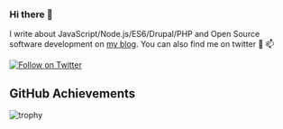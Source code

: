 ### Hi there 👋

I write about JavaScript/Node.js/ES6/Drupal/PHP and Open Source software development on [my blog](https://heididev.com). You can also find me on twitter 💬 📫

[![Follow on Twitter](https://img.shields.io/twitter/follow/heshanlk?style=social&logo=twitter)](https://twitter.com/heshanlk)

## GitHub Achievements 

![trophy](https://github-profile-trophy.vercel.app/?username=heshanlk)
<!--
[![Hesh's GitHub stats](https://github-readme-stats.vercel.app/api?username=heshanlk&show_icons=true&icon_color=586069&text_color=586069&bg_color=fff&line_height=30&hide_title=true&title_color=0366d6)](https://github.com/anuraghazra/github-readme-stats)
-->
<!--
**heshanlk/heshanlk** is a ✨ _special_ ✨ repository because its `README.md` (this file) appears on your GitHub profile.

Here are some ideas to get you started:

- 🔭 I’m currently working on ...
- 🌱 I’m currently learning ...
- 👯 I’m looking to collaborate on ...
- 🤔 I’m looking for help with ...
- 💬 Ask me about ...
- 📫 How to reach me: ...
- 😄 Pronouns: ...
- ⚡ Fun fact: ...
-->
